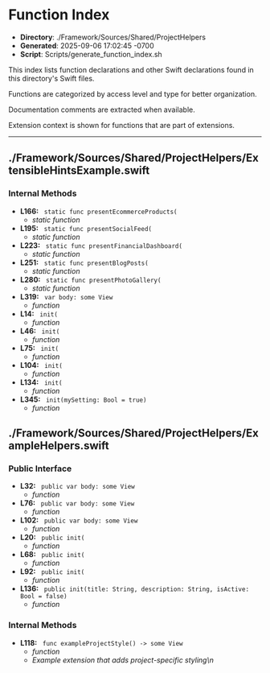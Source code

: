 # Function Index

- **Directory**: ./Framework/Sources/Shared/ProjectHelpers
- **Generated**: 2025-09-06 17:02:45 -0700
- **Script**: Scripts/generate_function_index.sh

This index lists function declarations and other Swift declarations found in this directory's Swift files.

Functions are categorized by access level and type for better organization.

Documentation comments are extracted when available.

Extension context is shown for functions that are part of extensions.

---

## ./Framework/Sources/Shared/ProjectHelpers/ExtensibleHintsExample.swift
### Internal Methods
- **L166:** ` static func presentEcommerceProducts(`
  - *static function*
- **L195:** ` static func presentSocialFeed(`
  - *static function*
- **L223:** ` static func presentFinancialDashboard(`
  - *static function*
- **L251:** ` static func presentBlogPosts(`
  - *static function*
- **L280:** ` static func presentPhotoGallery(`
  - *static function*
- **L319:** ` var body: some View`
  - *function*
- **L14:** ` init(`
  - *function*
- **L46:** ` init(`
  - *function*
- **L75:** ` init(`
  - *function*
- **L104:** ` init(`
  - *function*
- **L134:** ` init(`
  - *function*
- **L345:** ` init(mySetting: Bool = true)`
  - *function*

## ./Framework/Sources/Shared/ProjectHelpers/ExampleHelpers.swift
### Public Interface
- **L32:** ` public var body: some View`
  - *function*
- **L76:** ` public var body: some View`
  - *function*
- **L102:** ` public var body: some View`
  - *function*
- **L20:** ` public init(`
  - *function*
- **L68:** ` public init(`
  - *function*
- **L92:** ` public init(`
  - *function*
- **L136:** ` public init(title: String, description: String, isActive: Bool = false)`
  - *function*

### Internal Methods
- **L118:** ` func exampleProjectStyle() -> some View`
  - *function*
  - *Example extension that adds project-specific styling\n*

